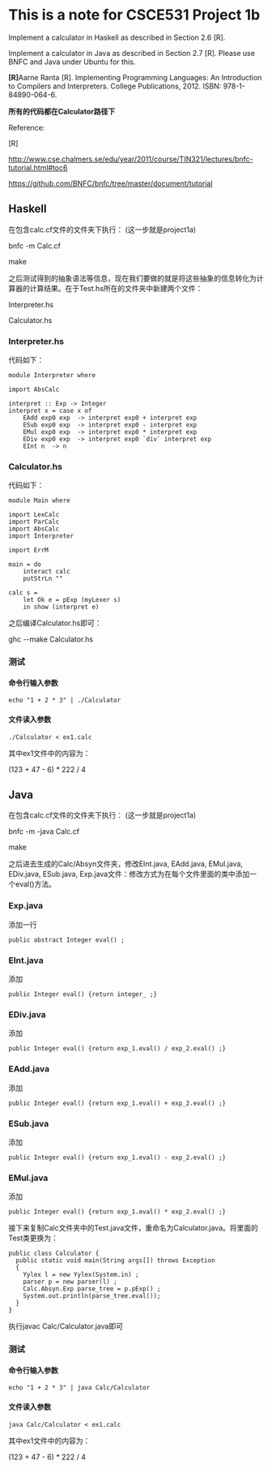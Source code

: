 # This is a note for CSCE531 Project 1b

Implement a calculator in Haskell as described in Section 2.6 [R].

Implement a calculator in Java as described in Section 2.7 [R]. Please use BNFC and Java under Ubuntu
for this. 

<b>[R]</b>Aarne Ranta [R]. Implementing Programming Languages: An Introduction to Compilers and Interpreters. College Publications, 2012. ISBN: 978-1-84890-064-6.

<b>所有的代码都在Calculator路径下</b>

Reference:

[R]

http://www.cse.chalmers.se/edu/year/2011/course/TIN321/lectures/bnfc-tutorial.html#toc6

https://github.com/BNFC/bnfc/tree/master/document/tutorial
## Haskell
在包含calc.cf文件的文件夹下执行： (这一步就是project1a)

bnfc -m Calc.cf

make

之后测试得到的抽象语法等信息，现在我们要做的就是将这些抽象的信息转化为计算器的计算结果。在于Test.hs所在的文件夹中新建两个文件：

Interpreter.hs

Calculator.hs
### Interpreter.hs
代码如下：
```
module Interpreter where
  
import AbsCalc
  
interpret :: Exp -> Integer
interpret x = case x of
    EAdd exp0 exp  -> interpret exp0 + interpret exp
    ESub exp0 exp  -> interpret exp0 - interpret exp
    EMul exp0 exp  -> interpret exp0 * interpret exp
    EDiv exp0 exp  -> interpret exp0 `div` interpret exp
    EInt n  -> n

```
### Calculator.hs
代码如下：
```
module Main where
  
import LexCalc
import ParCalc
import AbsCalc
import Interpreter
  
import ErrM
  
main = do
    interact calc
    putStrLn ""
  
calc s = 
    let Ok e = pExp (myLexer s) 
    in show (interpret e)
```

之后编译Calculator.hs即可：

ghc --make Calculator.hs
### 测试
#### 命令行输入参数
```
echo "1 + 2 * 3" | ./Calculator
```
#### 文件读入参数
```
./Calculator < ex1.calc
```
其中ex1文件中的内容为：

(123 + 47 - 6) * 222 / 4
## Java
在包含calc.cf文件的文件夹下执行： (这一步就是project1a)

bnfc -m -java Calc.cf

make

之后进去生成的Calc/Absyn文件夹，修改EInt.java, EAdd.java, EMul.java, EDiv.java, ESub.java, Exp.java文件：修改方式为在每个文件里面的类中添加一个eval()方法。
### Exp.java
添加一行
```
public abstract Integer eval() ;
```

### EInt.java
添加
```
public Integer eval() {return integer_ ;}
```

### EDiv.java
添加
```
public Integer eval() {return exp_1.eval() / exp_2.eval() ;}
```

### EAdd.java
添加
```
public Integer eval() {return exp_1.eval() + exp_2.eval() ;}
```

### ESub.java
添加
```
public Integer eval() {return exp_1.eval() - exp_2.eval() ;}
```

### EMul.java
添加
```
public Integer eval() {return exp_1.eval() * exp_2.eval() ;}
```

接下来复制Calc文件夹中的Test.java文件，重命名为Calculator.java。将里面的Test类更换为：
```
public class Calculator {
  public static void main(String args[]) throws Exception
  {
    Yylex l = new Yylex(System.in) ;
    parser p = new parser(l) ;
    Calc.Absyn.Exp parse_tree = p.pExp() ;
    System.out.println(parse_tree.eval());
  }
}
```
执行javac Calc/Calculator.java即可

### 测试
#### 命令行输入参数
```
echo "1 + 2 * 3" | java Calc/Calculator
```
#### 文件读入参数
```
java Calc/Calculator < ex1.calc
```
其中ex1文件中的内容为：

(123 + 47 - 6) * 222 / 4
